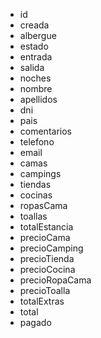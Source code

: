 - id
- creada
- albergue
- estado
- entrada
- salida
- noches
- nombre
- apellidos
- dni
- pais
- comentarios
- telefono
- email
- camas
- campings
- tiendas
- cocinas
- ropasCama
- toallas
- totalEstancia
- precioCama
- precioCamping
- precioTienda
- precioCocina
- precioRopaCama
- precioToalla
- totalExtras
- total
- pagado